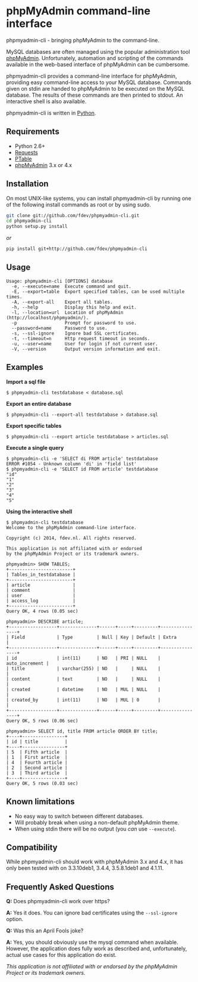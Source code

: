 phpMyAdmin command-line interface
=================================

phpmyadmin-cli - bringing phpMyAdmin to the command-line.

MySQL databases are often managed using the popular administration tool 
[phpMyAdmin](http://www.phpmyadmin.net/). Unfortunately, automation and 
scripting of the commands available in the web-based interface of phpMyAdmin
can be cumbersome.

phpmyadmin-cli provides a command-line interface for phpMyAdmin, providing easy 
command-line access to your MySQL database. Commands given on stdin are handed 
to phpMyAdmin to be executed on the MySQL database. The results of these 
commands are then printed to stdout. An interactive shell is also available. 

phpmyadmin-cli is written in [Python](http://www.python.org/).


Requirements
------------

* Python 2.6+
* [Requests](http://www.python-requests.org/)
* [PTable](https://github.com/kxxoling/PTable)
* [phpMyAdmin](http://www.phpmyadmin.net/) 3.x or 4.x


Installation
------------

On most UNIX-like systems, you can install phpmyadmin-cli by running one of the 
following install commands as root or by using sudo.

``` sh
git clone git://github.com/fdev/phpmyadmin-cli.git
cd phpmyadmin-cli
python setup.py install
```

*or*

``` sh
pip install git+http://github.com/fdev/phpmyadmin-cli
```


Usage
-----

```
Usage: phpmyadmin-cli [OPTIONS] database
  -e, --execute=name  Execute command and quit.
  -E, --export=table  Export specified tables, can be used multiple times.
  -A, --export-all    Export all tables.
  -h, --help          Display this help and exit.
  -l, --location=url  Location of phpMyAdmin (http://localhost/phpmyadmin/).
  -p                  Prompt for password to use.
  --password=name     Password to use.
  -s, --ssl-ignore    Ignore bad SSL certificates.
  -t, --timeout=n     Http request timeout in seconds.
  -u, --user=name     User for login if not current user.
  -V, --version       Output version information and exit.
```


Examples
--------

**Import a sql file**
```
$ phpmyadmin-cli testdatabase < database.sql
```

**Export an entire database**

```
$ phpmyadmin-cli --export-all testdatabase > database.sql
```

**Export specific tables**

```
$ phpmyadmin-cli --export article testdatabase > articles.sql
```

**Execute a single query**
```
$ phpmyadmin-cli -e 'SELECT di FROM article' testdatabase
ERROR #1054 - Unknown column 'di' in 'field list'
$ phpmyadmin-cli -e 'SELECT id FROM article' testdatabase
"id"
"1"
"2"
"3"
"4"
"5"
```

**Using the interactive shell**
```
$ phpmyadmin-cli testdatabase
Welcome to the phpMyAdmin command-line interface.

Copyright (c) 2014, fdev.nl. All rights reserved.

This application is not affiliated with or endorsed
by the phpMyAdmin Project or its trademark owners.

phpmyadmin> SHOW TABLES;
+------------------------+
| Tables_in_testdatabase |
+------------------------+
| article                |
| comment                |
| user                   |
| access_log             |
+------------------------+
Query OK, 4 rows (0.05 sec)

phpmyadmin> DESCRIBE article;
+------------------+--------------+------+-----+---------+----------------+
| Field            | Type         | Null | Key | Default | Extra          |
+------------------+--------------+------+-----+---------+----------------+
| id               | int(11)      | NO   | PRI | NULL    | auto_increment |
| title            | varchar(255) | NO   |     | NULL    |                |
| content          | text         | NO   |     | NULL    |                |
| created          | datetime     | NO   | MUL | NULL    |                |
| created_by       | int(11)      | NO   | MUL | 0       |                |
+------------------+--------------+------+-----+---------+----------------+
Query OK, 5 rows (0.06 sec)

phpmyadmin> SELECT id, title FROM article ORDER BY title;
+----+----------------+
| id | title          |
+----+----------------+
| 5  | Fifth article  |
| 1  | First article  |
| 4  | Fourth article |
| 2  | Second article |
| 3  | Third article  |
+----+----------------+
Query OK, 5 rows (0.03 sec)
```


Known limitations
-----------------

* No easy way to switch between different databases.
* Will probably break when using a non-default phpMyAdmin theme.
* When using stdin there will be no output (you *can* use `--execute`).


Compatibility
-------------
While phpmyadmin-cli should work with phpMyAdmin 3.x and 4.x, it has only been 
tested with on 3.3.10deb1, 3.4.4, 3.5.8.1deb1 and 4.1.11.


Frequently Asked Questions
--------------------------
**Q:** Does phpmyadmin-cli work over https?

**A:** Yes it does. You can ignore bad certificates using the 
`--ssl-ignore` option.


**Q:** Was this an April Fools joke?

**A:** Yes, you should obviously use the mysql command when available. 
However, the application does fully work as described and, unfortunately, actual 
use cases for this application do exist.


*This application is not affiliated with or endorsed by the phpMyAdmin Project 
or its trademark owners.*


